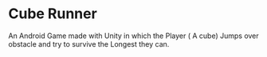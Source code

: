 # Cube Runner
An Android Game made with Unity in which the Player ( A cube) Jumps over obstacle and try to survive the Longest they can.
